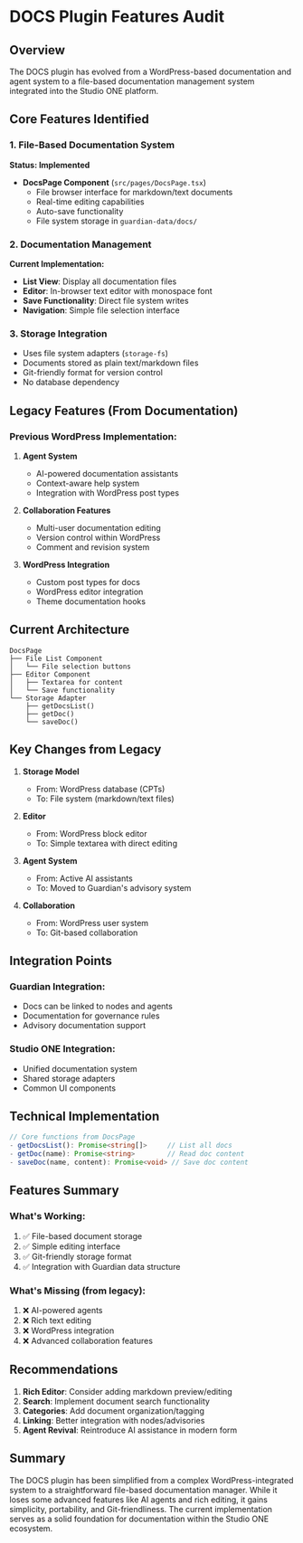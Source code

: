 # DOCS Plugin Features Audit

## Overview
The DOCS plugin has evolved from a WordPress-based documentation and agent system to a file-based documentation management system integrated into the Studio ONE platform.

## Core Features Identified

### 1. File-Based Documentation System
**Status: Implemented**
- **DocsPage Component** (`src/pages/DocsPage.tsx`)
  - File browser interface for markdown/text documents
  - Real-time editing capabilities
  - Auto-save functionality
  - File system storage in `guardian-data/docs/`

### 2. Documentation Management
**Current Implementation:**
- **List View**: Display all documentation files
- **Editor**: In-browser text editor with monospace font
- **Save Functionality**: Direct file system writes
- **Navigation**: Simple file selection interface

### 3. Storage Integration
- Uses file system adapters (`storage-fs`)
- Documents stored as plain text/markdown files
- Git-friendly format for version control
- No database dependency

## Legacy Features (From Documentation)

### Previous WordPress Implementation:
1. **Agent System**
   - AI-powered documentation assistants
   - Context-aware help system
   - Integration with WordPress post types

2. **Collaboration Features**
   - Multi-user documentation editing
   - Version control within WordPress
   - Comment and revision system

3. **WordPress Integration**
   - Custom post types for docs
   - WordPress editor integration
   - Theme documentation hooks

## Current Architecture

```
DocsPage
├── File List Component
│   └── File selection buttons
├── Editor Component
│   ├── Textarea for content
│   └── Save functionality
└── Storage Adapter
    ├── getDocsList()
    ├── getDoc()
    └── saveDoc()
```

## Key Changes from Legacy

1. **Storage Model**
   - From: WordPress database (CPTs)
   - To: File system (markdown/text files)

2. **Editor**
   - From: WordPress block editor
   - To: Simple textarea with direct editing

3. **Agent System**
   - From: Active AI assistants
   - To: Moved to Guardian's advisory system

4. **Collaboration**
   - From: WordPress user system
   - To: Git-based collaboration

## Integration Points

### Guardian Integration:
- Docs can be linked to nodes and agents
- Documentation for governance rules
- Advisory documentation support

### Studio ONE Integration:
- Unified documentation system
- Shared storage adapters
- Common UI components

## Technical Implementation

```typescript
// Core functions from DocsPage
- getDocsList(): Promise<string[]>     // List all docs
- getDoc(name): Promise<string>        // Read doc content
- saveDoc(name, content): Promise<void> // Save doc content
```

## Features Summary

### What's Working:
1. ✅ File-based document storage
2. ✅ Simple editing interface
3. ✅ Git-friendly storage format
4. ✅ Integration with Guardian data structure

### What's Missing (from legacy):
1. ❌ AI-powered agents
2. ❌ Rich text editing
3. ❌ WordPress integration
4. ❌ Advanced collaboration features

## Recommendations

1. **Rich Editor**: Consider adding markdown preview/editing
2. **Search**: Implement document search functionality
3. **Categories**: Add document organization/tagging
4. **Linking**: Better integration with nodes/advisories
5. **Agent Revival**: Reintroduce AI assistance in modern form

## Summary

The DOCS plugin has been simplified from a complex WordPress-integrated system to a straightforward file-based documentation manager. While it loses some advanced features like AI agents and rich editing, it gains simplicity, portability, and Git-friendliness. The current implementation serves as a solid foundation for documentation within the Studio ONE ecosystem.
